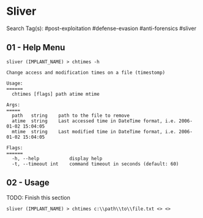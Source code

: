 # Sliver

Search Tag(s): #post-exploitation #defense-evasion #anti-forensics #sliver

## 01 - Help Menu

```
sliver (IMPLANT_NAME) > chtimes -h

Change access and modification times on a file (timestomp)

Usage:
======
  chtimes [flags] path atime mtime

Args:
=====
  path   string    path to the file to remove
  atime  string    Last accessed time in DateTime format, i.e. 2006-01-02 15:04:05
  mtime  string    Last modified time in DateTime format, i.e. 2006-01-02 15:04:05

Flags:
======
  -h, --help           display help
  -t, --timeout int    command timeout in seconds (default: 60)
```

## 02 - Usage

TODO: Finish this section

`sliver (IMPLANT_NAME) > chtimes c:\\path\\to\\file.txt <> <>`